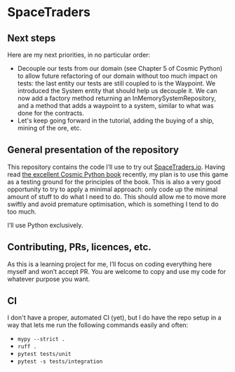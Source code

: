 # SpaceTraders

## Next steps

Here are my next priorities, in no particular order:
- Decouple our tests from our domain (see Chapter 5 of Cosmic Python) to allow future refactoring of our domain without too much impact on tests: the last entity our tests are still coupled to is the Waypoint. We introduced the System entity that should help us decouple it. We can now add a factory method returning an InMemorySystemRepository, and a method that adds a waypoint to a system, similar to what was done for the contracts.
- Let's keep going forward in the tutorial, adding the buying of a ship, mining of the ore, etc.

## General presentation of the repository

This repository contains the code I’ll use to try out [SpaceTraders.io](https://spacetraders.io/).
Having read [the excellent Cosmic Python book](https://www.cosmicpython.com/) recently, my plan is to use this game as a testing ground for the principles of the book.
This is also a very good opportunity to try to apply a minimal approach: only code up the minimal amount of stuff to do what I need to do.
This should allow me to move more swiftly and avoid premature optimisation, which is something I tend to do too much.

I’ll use Python exclusively.

## Contributing, PRs, licences, etc.

As this is a learning project for me, I’ll focus on coding everything here myself and won’t accept PR.
You are welcome to copy and use my code for whatever purpose you want.

## CI

I don't have a proper, automated CI (yet), but I do have the repo setup in a way that lets me run the following commands easily and often:
- `mypy --strict .`
- `ruff .`
- `pytest tests/unit`
- `pytest -s tests/integration`
